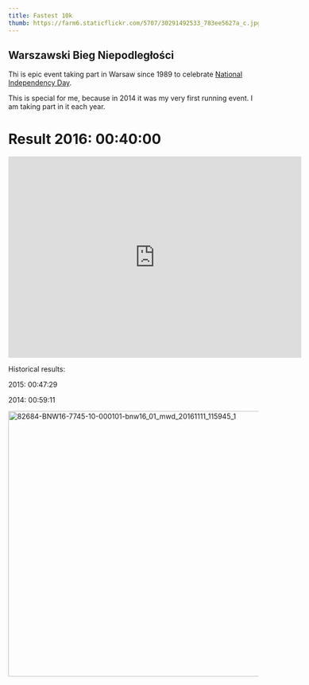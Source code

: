 ```yaml
---
title: Fastest 10k
thumb: https://farm6.staticflickr.com/5707/30291492533_783ee5627a_c.jpg
---
```



Warszawski Bieg Niepodległości
------------------------------

Thi is epic event taking part in Warsaw since 1989 to celebrate [National Independency Day](https://en.wikipedia.org/wiki/National_Independence_Day_(Poland)).


This is special for me, because in 2014 it was my very first running event. I am taking part in it each year.

Result 2016: 00:40:00
=====================


<iframe height='405' width='590' frameborder='0' allowtransparency='true' scrolling='no' src='https://www.strava.com/activities/772211024/embed/701200790096e21897000f797ded1c32d18ec864'></iframe>

Historical results:

2015: 00:47:29

2014: 00:59:11

<a data-flickr-embed="true"  href="https://www.flickr.com/photos/49424339@N02/30291492533/in/album-72157672762896574/" title="82684-BNW16-7745-10-000101-bnw16_01_mwd_20161111_115945_1"><img src="https://farm6.staticflickr.com/5707/30291492533_783ee5627a_c.jpg" width="800" height="534" alt="82684-BNW16-7745-10-000101-bnw16_01_mwd_20161111_115945_1"></a><script async src="//embedr.flickr.com/assets/client-code.js" charset="utf-8"></script>